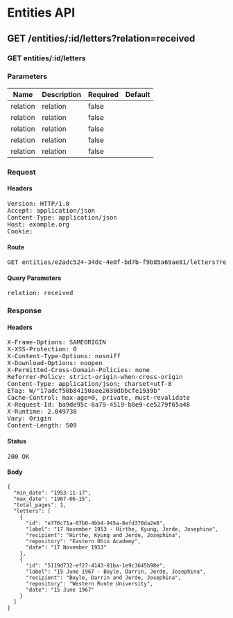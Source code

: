 # Entities API



## GET /entities/:id/letters?relation=received

### GET entities/:id/letters

### Parameters

| Name | Description | Required | Default |
|------|-------------|----------|---------|
| relation | relation | false | 
| relation | relation | false | 
| relation | relation | false | 
| relation | relation | false | 
| relation | relation | false | 

### Request

#### Headers

<pre>Version: HTTP/1.0
Accept: application/json
Content-Type: application/json
Host: example.org
Cookie: </pre>

#### Route

<pre>GET entities/e2adc524-34dc-4e0f-bd7b-f9b85a69ae81/letters?relation=received</pre>

#### Query Parameters

<pre>relation: received</pre>

### Response

#### Headers

<pre>X-Frame-Options: SAMEORIGIN
X-XSS-Protection: 0
X-Content-Type-Options: nosniff
X-Download-Options: noopen
X-Permitted-Cross-Domain-Policies: none
Referrer-Policy: strict-origin-when-cross-origin
Content-Type: application/json; charset=utf-8
ETag: W/&quot;17adcf50b84150aee2030dbbcfe1939b&quot;
Cache-Control: max-age=0, private, must-revalidate
X-Request-Id: ba9de95c-6a79-4519-b8e9-ce5279f65a48
X-Runtime: 2.049738
Vary: Origin
Content-Length: 509</pre>

#### Status

<pre>200 OK</pre>

#### Body

~~~
{
  "min_date": "1953-11-17",
  "max_date": "1967-06-15",
  "total_pages": 1,
  "letters": [
    {
      "id": "e776c71a-07b0-4bb4-945a-8efd370da2e8",
      "label": "17 November 1953 - Hirthe, Kyung, Jerde, Josephina",
      "recipient": "Hirthe, Kyung and Jerde, Josephina",
      "repository": "Eastern Ohio Academy",
      "date": "17 November 1953"
    },
    {
      "id": "5119d732-ef27-4143-81ba-1e9c3645b98e",
      "label": "15 June 1967 - Boyle, Darrin, Jerde, Josephina",
      "recipient": "Boyle, Darrin and Jerde, Josephina",
      "repository": "Western Runte University",
      "date": "15 June 1967"
    }
  ]
}
~~~

